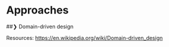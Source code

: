 # Approaches

##❯ Domain-driven design

Resources: https://en.wikipedia.org/wiki/Domain-driven_design
